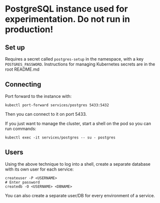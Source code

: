 # PostgreSQL instance used for experimentation. Do not run in production!

## Set up

Requires a secret called `postgres-setup` in the namespace, with a key `POSTGRES_PASSWORD`. Instructions for managing
Kubernetes secrets are in the root README.md

## Connecting

Port forward to the instance with:

```shell
kubectl port-forward services/postgres 5433:5432
```

Then you can connect to it on port 5433.

If you just want to manage the cluster, start a shell on the pod so you can run commands:

```shell
kubectl exec -it services/postgres -- su - postgres
```

## Users

Using the above technique to log into a shell, create a separate database with its own user for each service:

```shell
createuser -P <USERNAME>
# Enter password
createdb -O <USERNAME> <DBNAME>
```

You can also create a separate user/DB for every environment of a service.
